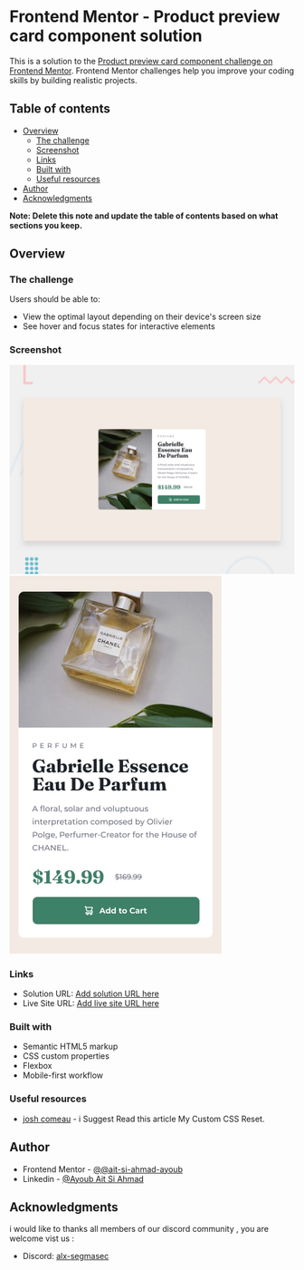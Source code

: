 # Frontend Mentor - Product preview card component solution

This is a solution to the [Product preview card component challenge on Frontend Mentor](https://www.frontendmentor.io/challenges/product-preview-card-component-GO7UmttRfa). Frontend Mentor challenges help you improve your coding skills by building realistic projects.

## Table of contents

- [Overview](#overview)
  - [The challenge](#the-challenge)
  - [Screenshot](#screenshot)
  - [Links](#links)
  - [Built with](#built-with)
  - [Useful resources](#useful-resources)
- [Author](#author)
- [Acknowledgments](#acknowledgments)

**Note: Delete this note and update the table of contents based on what sections you keep.**

## Overview

### The challenge

Users should be able to:

- View the optimal layout depending on their device's screen size
- See hover and focus states for interactive elements

### Screenshot

![](./design/desktop-preview.jpg)
![](./design/mobile-design.jpg)

### Links

- Solution URL: [Add solution URL here](https://your-solution-url.com)
- Live Site URL: [Add live site URL here](https://your-live-site-url.com)

### Built with

- Semantic HTML5 markup
- CSS custom properties
- Flexbox
- Mobile-first workflow

### Useful resources

- [josh comeau](https://www.joshwcomeau.com/css/custom-css-reset/) - i Suggest Read this article My Custom CSS Reset.

## Author

- Frontend Mentor - [@@ait-si-ahmad-ayoub](https://www.frontendmentor.io/profile/ait-si-ahmad-ayoub)
- Linkedin - [@Ayoub Ait Si Ahmad](https://www.linkedin.com/in/ayoub-ait-si-ahmad/)

## Acknowledgments

i would like to thanks all members of our discord community , you are welcome vist us :

- Discord: [alx-segmasec](https://discord.gg/alx-segmasec)
